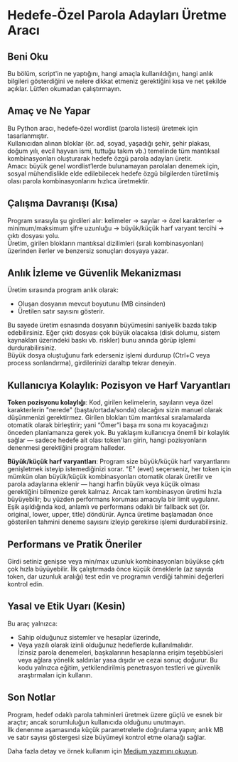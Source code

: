 # Hedefe-Özel Parola Adayları Üretme Aracı

## Beni Oku
Bu bölüm, script'in ne yaptığını, hangi amaçla kullanıldığını, hangi anlık bilgileri gösterdiğini ve nelere dikkat etmeniz gerektiğini kısa ve net şekilde açıklar. Lütfen okumadan çalıştırmayın.

## Amaç ve Ne Yapar
Bu Python aracı, hedefe‑özel wordlist (parola listesi) üretmek için tasarlanmıştır.  
Kullanıcıdan alınan bloklar (ör. ad, soyad, yaşadığı şehir, şehir plakası, doğum yılı, evcil hayvan ismi, tuttuğu takım vb.) temelinde tüm mantıksal kombinasyonları oluşturarak hedefe özgü parola adayları üretir.  
Amacı: büyük genel wordlist’lerde bulunamayan parolaları denemek için, sosyal mühendislikle elde edilebilecek hedefe özgü bilgilerden türetilmiş olası parola kombinasyonlarını hızlıca üretmektir.

## Çalışma Davranışı (Kısa)
Program sırasıyla şu girdileri alır: kelimeler → sayılar → özel karakterler → minimum/maksimum şifre uzunluğu → büyük/küçük harf varyant tercihi → çıktı dosyası yolu.  
Üretim, girilen blokların mantıksal dizilimleri (sıralı kombinasyonları) üzerinden ilerler ve benzersiz sonuçları dosyaya yazar.

## Anlık İzleme ve Güvenlik Mekanizması
Üretim sırasında program anlık olarak:  
- Oluşan dosyanın mevcut boyutunu (MB cinsinden)
- Üretilen satır sayısını gösterir.

Bu sayede üretim esnasında dosyanın büyümesini saniyelik bazda takip edebilirsiniz. Eğer çıktı dosyası çok büyük olacaksa (disk dolumu, sistem kaynakları üzerindeki baskı vb. riskler) bunu anında görüp işlemi durdurabilirsiniz.  
Büyük dosya oluştuğunu fark ederseniz işlemi durdurup (Ctrl+C veya process sonlandırma), girdilerinizi daraltıp tekrar deneyin.

## Kullanıcıya Kolaylık: Pozisyon ve Harf Varyantları
**Token pozisyonu kolaylığı**: Kod, girilen kelimelerin, sayıların veya özel karakterlerin "nerede" (başta/ortada/sonda) olacağını sizin manuel olarak düşünmenizi gerektirmez. Girilen blokları tüm mantıksal sıralamalarda otomatik olarak birleştirir; yani “Ömer”i başa mı sona mı koyacağınızı önceden planlamanıza gerek yok. Bu yaklaşım kullanıcıya önemli bir kolaylık sağlar — sadece hedefe ait olası token'ları girin, hangi pozisyonların denenmesi gerektiğini program halleder.

**Büyük/küçük harf varyantları**: Program size büyük/küçük harf varyantlarını genişletmek isteyip istemediğinizi sorar. "E" (evet) seçerseniz, her token için mümkün olan büyük/küçük kombinasyonları otomatik olarak üretilir ve parola adaylarına eklenir — hangi harfin büyük veya küçük olması gerektiğini bilmenize gerek kalmaz. Ancak tam kombinasyon üretimi hızla büyüyebilir; bu yüzden performans koruması amacıyla bir limit uygulanır. Eşik aşıldığında kod, anlamlı ve performans odaklı bir fallback set (ör. original, lower, upper, title) döndürür. Ayrıca üretime başlamadan önce gösterilen tahmini deneme sayısını izleyip gerekirse işlemi durdurabilirsiniz.

## Performans ve Pratik Öneriler
Girdi setiniz genişse veya min/max uzunluk kombinasyonları büyükse çıktı çok hızla büyüyebilir. İlk çalıştırmada önce küçük örneklerle (az sayıda token, dar uzunluk aralığı) test edin ve programın verdiği tahmini değerleri kontrol edin.

## Yasal ve Etik Uyarı (Kesin)
Bu araç yalnızca:
- Sahip olduğunuz sistemler ve hesaplar üzerinde,
- Veya yazılı olarak izinli olduğunuz hedeflerde kullanılmalıdır.  
İzinsiz parola denemeleri, başkalarının hesaplarına erişim teşebbüsleri veya ağlara yönelik saldırılar yasa dışıdır ve cezai sonuç doğurur. Bu kodu yalnızca eğitim, yetkilendirilmiş penetrasyon testleri ve güvenlik araştırmaları için kullanın.

## Son Notlar
Program, hedef odaklı parola tahminleri üretmek üzere güçlü ve esnek bir araçtır; ancak sorumluluğun kullanıcıda olduğunu unutmayın.  
İlk denenme aşamasında küçük parametrelerle doğrulama yapın; anlık MB ve satır sayısı göstergesi size büyümeyi kontrol etme olanağı sağlar.

Daha fazla detay ve örnek kullanım için [Medium yazımını okuyun](https://medium.com/@OmerFarukt7/hedefe-%C3%B6zel-wordlist-%C3%BCretimi-sosyal-m%C3%BChendislik-tabanl%C4%B1-parola-testleri-d449c108b316).
